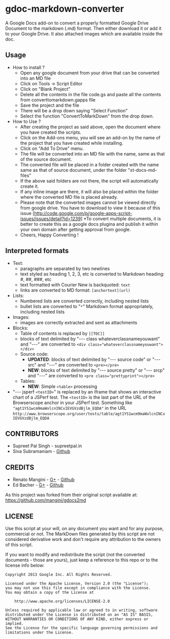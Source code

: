 gdoc-markdown-converter
========

A Google Docs add-on to convert a properly formatted Google Drive Document to the markdown (.md) format. Then either download it or add it to your Google Drive. It also attached images which are
available inside the doc.

## Usage
  * How to install ?
    * Open any google document from your drive that can be converted into an MD file
    * Click on Tools -> Script Editor
    * Click on "Blank Project"
    * Delete all the contents in the file code.gs and paste all the contents from converttomarkdown.gapps file
    * Save the project and the file
    * There will be a drop down saying "Select Function"
    * Select the function "ConvertToMarkDown" from the drop down.
  * How to Use ?
    * After creating the project as said above, open the document where you have created the scripts.
    * Click on the Add-ons menu, you will see an add-on by the name of the project that you have created while installing.
    * Click on "Add To Drive" menu.
    * The file will be converted into an MD file with the name, same as that of the source document.
    * The converted file will be placed in a folder created with the name same as that of source document, under the folder "xt-docs-md-files"
    * If the above said folders are not there, the script will automatically create it.
    * If any inline image are there, it will also be placed within the folder where the converted MD file is placed already.
    * Please note that the converted images cannot be viewed directly from google drive. You have to download to view it because of this issue [http://code.google.com/p/google-apps-script-issues/issues/detail?id=1239]
    *To convert multiple documents, it is better to create this as a google docs plugina and publish it within your own domain after getting approval from google.
    * Cheers, Happy Converting !
## Interpreted formats
  * Text:
    * paragraphs are separated by two newlines
    * text styled as heading 1, 2, 3, etc is converted to Markdown heading: #, ##, ###, etc
    * text formatted with Courier New is backquoted: ``text``
    * links are converted to MD format: `[anchortext](url)`
  * Lists:
    * Numbered lists are converted correctly, including nested lists
    * bullet lists are converted to "`*`" Markdown format appropriately, including nested lists
  * Images:
    * images are correctly extracted and sent as attachments
  * Blocks:
    * Table of contents is replaced by `[[TOC]]`
    * blocks of text delimited by "--- class whateverclassnameyouwant" and "---" are converted to `<div class="whateverclassnameyouwant"></div>`
    * Source code:
      * **UPDATED**: blocks of text delimited by "--- source code" or "--- src" and "---" are converted to `<pre></pre>`
      * **NEW**: blocks of text delimited by "--- source pretty" or "--- srcp" and "---" are converted to `<pre class="prettyprint"></pre>`
    * Tables:
      * **NEW**: Simple `<table>` processing
  * "--- jsperf `<testID>`" is replaced by an iframe that shows an interactive chart of a JSPerf test. The `<testID>` is the last part of the URL of the Browserscope anchor in your JSPerf test. Something like `"agt1YS1wcm9maWxlcnINCxIEVGVzdBjlm_EQDA"` in the URL `http://www.browserscope.org/user/tests/table/agt1YS1wcm9maWxlcnINCxIEVGVzdBjlm_EQDA`

## CONTRIBUTORS

* Supreet Pal Singh - supreetpal.in
* Siva Subramaniam - [Github](//github.com/subramaniashiva)

## CREDITS

* Renato Mangini - [G+](//google.com/+renatomangini) - [Github](//github.com/mangini)
* Ed Bacher - [G+](//plus.google.com/106923847899206957842) - [Github](//github.com/evbacher)

As this project was forked from their original script available at:
https://github.com/mangini/gdocs2md

## LICENSE

Use this script at your will, on any document you want and for any purpose, commercial or not.
The MarkDown files generated by this script are not considered derivative work and
don't require any attribution to the owners of this script.

If you want to modify and redistribute the script (not the converted documents - those are yours),
just keep a reference to this repo or to the license info below:

```
Copyright 2013 Google Inc. All Rights Reserved.

Licensed under the Apache License, Version 2.0 (the "License");
you may not use this file except in compliance with the License.
You may obtain a copy of the License at

    http://www.apache.org/licenses/LICENSE-2.0

Unless required by applicable law or agreed to in writing, software
distributed under the License is distributed on an "AS IS" BASIS,
WITHOUT WARRANTIES OR CONDITIONS OF ANY KIND, either express or implied.
See the License for the specific language governing permissions and
limitations under the License.
```
